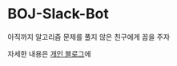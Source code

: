 # BOJ-Slack-Bot
아직까지 알고리즘 문제를 풀지 않은 친구에게 꼽을 주자

자세한 내용은 [개인 블로그](https://velog.io/@chlee4858/BOJ-%EC%8A%AC%EB%9E%99%EB%B4%87-%EB%A7%8C%EB%93%A4%EA%B8%B0)에 
